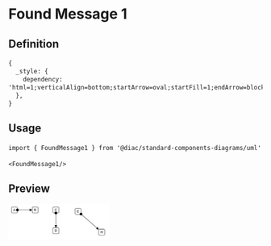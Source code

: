 # Found Message 1

## Definition

```
{
  _style: { 
    dependency: 'html=1;verticalAlign=bottom;startArrow=oval;startFill=1;endArrow=block;startSize=8;curved=0;rounded=0;',
  },
}
```

## Usage

```
import { FoundMessage1 } from '@diac/standard-components-diagrams/uml'

<FoundMessage1/>
```

## Preview

<img src="./found-message-1.png" width="200"/>
